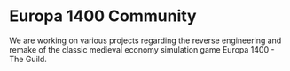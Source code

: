 # Europa 1400 Community

We are working on various projects regarding the reverse engineering and remake of the classic medieval economy simulation game Europa 1400 - The Guild.
